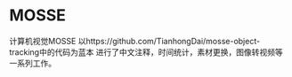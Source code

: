 # MOSSE
计算机视觉MOSSE
以https://github.com/TianhongDai/mosse-object-tracking中的代码为蓝本
进行了中文注释，时间统计，素材更换，图像转视频等一系列工作。
